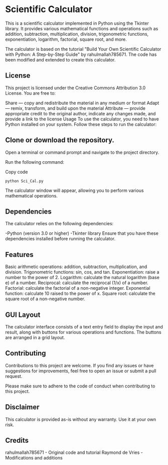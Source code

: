 # Scientific Calculator 

This is a scientific calculator implemented in Python using the Tkinter library. It provides various mathematical functions and operations such as addition, subtraction, multiplication, division, trigonometric functions, exponentiation, logarithm, factorial, square root, and more.

The calculator is based on the tutorial "Build Your Own Scientific Calculator with Python: A Step-by-Step Guide" by rahulmallah785671. The code has been modified and extended to create this calculator.

## License

This project is licensed under the Creative Commons Attribution 3.0 License. You are free to:

Share — copy and redistribute the material in any medium or format
Adapt — remix, transform, and build upon the material
Attribute — provide appropriate credit to the original author, indicate any changes made, and provide a link to the license
Usage
To use the calculator, you need to have Python installed on your system. Follow these steps to run the calculator:

## Clone or download the repository.

Open a terminal or command prompt and navigate to the project directory.

Run the following command:

Copy code
```
python Sci_Cal.py
```
The calculator window will appear, allowing you to perform various mathematical operations.

## Dependencies
The calculator relies on the following dependencies:

-Python (version 3.0 or higher)
-Tkinter library
Ensure that you have these dependencies installed before running the calculator.

## Features
Basic arithmetic operations: addition, subtraction, multiplication, and division.
Trigonometric functions: sin, cos, and tan.
Exponentiation: raise a number to the power of 2.
Logarithm: calculate the natural logarithm (base e) of a number.
Reciprocal: calculate the reciprocal (1/x) of a number.
Factorial: calculate the factorial of a non-negative integer.
Exponential function: calculate 10 raised to the power of x.
Square root: calculate the square root of a non-negative number.

## GUI Layout
The calculator interface consists of a text entry field to display the input and result, along with buttons for various operations and functions. The buttons are arranged in a grid layout.

## Contributing
Contributions to this project are welcome. If you find any issues or have suggestions for improvements, feel free to open an issue or submit a pull request.

Please make sure to adhere to the code of conduct when contributing to this project.

## Disclaimer
This calculator is provided as-is without any warranty. Use it at your own risk.

## Credits
rahulmallah785671 - Original code and tutorial
Raymond de Vries - Modifications and additions